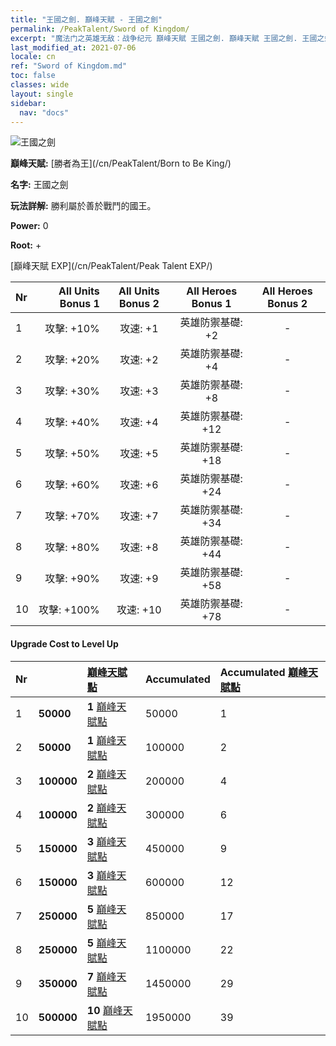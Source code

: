 ```yaml
---
title: "王國之劍. 巔峰天賦 - 王國之劍"
permalink: /PeakTalent/Sword of Kingdom/
excerpt: "魔法门之英雄无敌：战争纪元 巔峰天賦 王國之劍. 巔峰天賦 王國之劍. 王國之劍"
last_modified_at: 2021-07-06
locale: cn
ref: "Sword of Kingdom.md"
toc: false
classes: wide
layout: single
sidebar:
  nav: "docs"
---
```


  ![王國之劍](/images/pt/talent_4401.png)

  **巔峰天賦:** [勝者為王](/cn/PeakTalent/Born to Be King/)

  **名字:** 王國之劍

  **玩法詳解:** 勝利屬於善於戰鬥的國王。

  **Power:** 0

  **Root:** +

  [巔峰天賦 EXP](/cn/PeakTalent/Peak Talent EXP/)

  | Nr | All Units Bonus 1 | All Units Bonus 2 | All Heroes Bonus 1 | All Heroes Bonus 2 |
  |:---|--------------:|:-------------:|:-------------:|:-------------:|
  | 1 | 攻擊: +10% | 攻速: +1 | 英雄防禦基礎: +2 | - |
  | 2 | 攻擊: +20% | 攻速: +2 | 英雄防禦基礎: +4 | - |
  | 3 | 攻擊: +30% | 攻速: +3 | 英雄防禦基礎: +8 | - |
  | 4 | 攻擊: +40% | 攻速: +4 | 英雄防禦基礎: +12 | - |
  | 5 | 攻擊: +50% | 攻速: +5 | 英雄防禦基礎: +18 | - |
  | 6 | 攻擊: +60% | 攻速: +6 | 英雄防禦基礎: +24 | - |
  | 7 | 攻擊: +70% | 攻速: +7 | 英雄防禦基礎: +34 | - |
  | 8 | 攻擊: +80% | 攻速: +8 | 英雄防禦基礎: +44 | - |
  | 9 | 攻擊: +90% | 攻速: +9 | 英雄防禦基礎: +58 | - |
  | 10 | 攻擊: +100% | 攻速: +10 | 英雄防禦基礎: +78 | - |


#### Upgrade Cost to Level Up

  | Nr | <i class="fas fa-coins"/> | [巔峰天賦點](/cn/Items/con_934/) | Accumulated <i class="fas fa-coins"/> | Accumulated [巔峰天賦點](/cn/Items/con_934/) |
  |:---|:--------------|:-------------|:-------------|:-------------|
  | 1 | **50000** | **1** [巔峰天賦點](/cn/Items/con_934/) | 50000 | 1 |
  | 2 | **50000** | **1** [巔峰天賦點](/cn/Items/con_934/) | 100000 | 2 |
  | 3 | **100000** | **2** [巔峰天賦點](/cn/Items/con_934/) | 200000 | 4 |
  | 4 | **100000** | **2** [巔峰天賦點](/cn/Items/con_934/) | 300000 | 6 |
  | 5 | **150000** | **3** [巔峰天賦點](/cn/Items/con_934/) | 450000 | 9 |
  | 6 | **150000** | **3** [巔峰天賦點](/cn/Items/con_934/) | 600000 | 12 |
  | 7 | **250000** | **5** [巔峰天賦點](/cn/Items/con_934/) | 850000 | 17 |
  | 8 | **250000** | **5** [巔峰天賦點](/cn/Items/con_934/) | 1100000 | 22 |
  | 9 | **350000** | **7** [巔峰天賦點](/cn/Items/con_934/) | 1450000 | 29 |
  | 10 | **500000** | **10** [巔峰天賦點](/cn/Items/con_934/) | 1950000 | 39 |
